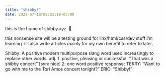 ```yaml
---
title: "shibby!"
date: 2022-07-18T09:31:19-05:00
---
```


this is the home of shibby.xyz. 🤙

this nonsense site will be a testing ground for linx/html/css/dev stuff I’m learning. i’ll also write articles mainly for my own benefit to refer to later.

Shibby: A positive modern multipurpose slang word used increasingly to replace other words. adj. 1: positive, pleasing or successful; “That was a shibby concert” [syn: nice] 2: one word positive response; TERRY: “Want to go with me to the Tori Amos concert tonight?” ERIC: “Shibby!”